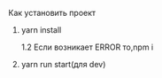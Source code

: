 Как установить проект 
1. yarn install

    1.2 Если возникает ERROR то,npm i 

2. yarn run start(для dev)
